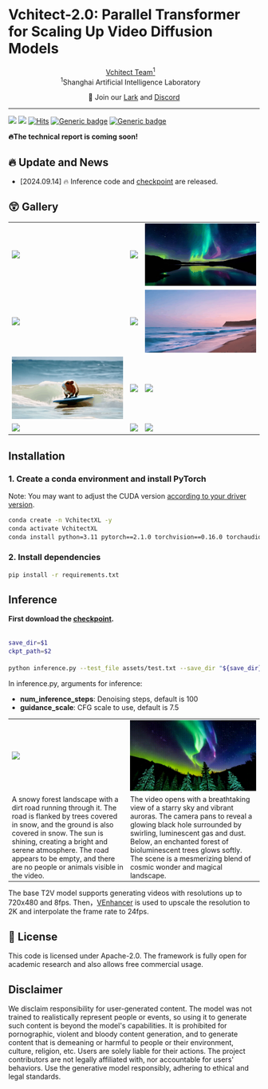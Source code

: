 # Vchitect-2.0: Parallel Transformer for Scaling Up Video Diffusion Models

<!-- <p align="center" width="100%">
<img src="ISEKAI_overview.png"  width="80%" height="80%">
</p> -->

<div>
<div align="center">
    <a href='https://vchitect.intern-ai.org.cn/' target='_blank'>Vchitect Team<sup>1</sup></a>&emsp;
</div>
<div>
<div align="center">
    <sup>1</sup>Shanghai Artificial Intelligence Laboratory&emsp;
</div>
 
 
</p>
<p align="center">
    👋 Join our <a href="https://github.com/Vchitect/Vchitect-2.0/tree/master/assets/channel/lark.jpeg" target="_blank">Lark</a> and <a href="https://discord.gg/aJAbn9sN" target="_blank">Discord</a> 
</p>

---

![](https://img.shields.io/badge/Vchitect2.0-v0.1-darkcyan)
![](https://img.shields.io/github/stars/Vchitect/Vchitect-2.0)
[![Hits](https://hits.seeyoufarm.com/api/count/incr/badge.svg?url=https%3A%2F%2Fgithub.com%2FVchitect%2FVchitect-2.0&count_bg=%23BDC4B7&title_bg=%2342C4A8&icon=octopusdeploy.svg&icon_color=%23E7E7E7&title=visitors&edge_flat=true)](https://hits.seeyoufarm.com)
[![Generic badge](https://img.shields.io/badge/DEMO-Vchitect2.0_Demo-<COLOR>.svg)](https://huggingface.co/spaces/Vchitect/Vchitect-2.0)
[![Generic badge](https://img.shields.io/badge/Checkpoint-red.svg)](https://huggingface.co/Vchitect/Vchitect-XL-2B)




**:fire:The technical report is coming soon!**

## 🔥 Update and News
- [2024.09.14] 🔥 Inference code and [checkpoint](https://huggingface.co/Vchitect/Vchitect-XL-2B) are released.

## :astonished: Gallery

<table class="center">

<tr>

  <td><img src="assets/samples/sample_0_seed3.gif"> </td>
  <td><img src="assets/samples/sample_1_seed3.gif"> </td>
  <td><img src="assets/samples/sample_3_seed2.gif"> </td> 
</tr>


        
<tr>
  <td><img src="assets/samples/sample_4_seed1.gif"> </td>
  <td><img src="assets/samples/sample_4_seed4.gif"> </td>
  <td><img src="assets/samples/sample_5_seed4.gif"> </td>     
</tr>

<tr>
  <td><img src="assets/samples/sample_6_seed4.gif"> </td>
  <td><img src="assets/samples/sample_8_seed0.gif"> </td>
  <td><img src="assets/samples/sample_8_seed2.gif"> </td>      
</tr>

<tr>
  <td><img src="assets/samples/sample_12_seed1.gif"> </td>
  <td><img src="assets/samples/sample_13_seed3.gif"> </td>
  <td><img src="assets/samples/sample_14.gif"> </td>    
</tr>

</table>


## Installation

### 1. Create a conda environment and install PyTorch

Note: You may want to adjust the CUDA version [according to your driver version](https://docs.nvidia.com/deploy/cuda-compatibility/#default-to-minor-version).

  ```bash
  conda create -n VchitectXL -y
  conda activate VchitectXL
  conda install python=3.11 pytorch==2.1.0 torchvision==0.16.0 torchaudio==2.1.0 pytorch-cuda=12.1 -c pytorch -c nvidia -y
  ```

### 2. Install dependencies

  ```bash
  pip install -r requirements.txt
  ```

## Inference
**First download the [checkpoint](https://huggingface.co/Vchitect/Vchitect-XL-2B).**
~~~bash

save_dir=$1
ckpt_path=$2

python inference.py --test_file assets/test.txt --save_dir "${save_dir}" --ckpt_path "${ckpt_path}"
~~~

In inference.py, arguments for inference:
  - **num_inference_steps**: Denoising steps, default is 100
  - **guidance_scale**: CFG scale to use, default is 7.5



<table class="center">

<tr>

  <!-- <td><img src="assets/samples/sample_0_seed2.gif"> </td> -->
  <td><img src="assets/samples/sample_31_seed0.gif"> </td>
  <td><img src="assets/samples/sample_33_seed2.gif"> </td> 
</tr>

<tr>
  <!-- <td>There is a painting depicting a turtle swimming in ocean.</td> -->
  <td>A snowy forest landscape with a dirt road running through it. The road is flanked by trees covered in snow, and the ground is also covered in snow. The sun is shining, creating a bright and serene atmosphere. The road appears to be empty, and there are no people or animals visible in the video. </td>
  <td>The video opens with a breathtaking view of a starry sky and vibrant auroras. The camera pans to reveal a glowing black hole surrounded by swirling, luminescent gas and dust. Below, an enchanted forest of bioluminescent trees glows softly. The scene is a mesmerizing blend of cosmic wonder and magical landscape.</td>      
</tr>
</table>




The base T2V model supports generating videos with resolutions up to 720x480 and 8fps. Then，[VEnhancer](https://github.com/Vchitect/VEnhancer) is used to upscale the resolution to 2K and interpolate the frame rate to 24fps.

## 🔑 License

This code is licensed under Apache-2.0. The framework is fully open for academic research and also allows free commercial usage.


## Disclaimer

We disclaim responsibility for user-generated content. The model was not trained to realistically represent people or events, so using it to generate such content is beyond the model's capabilities. It is prohibited for pornographic, violent and bloody content generation, and to generate content that is demeaning or harmful to people or their environment, culture, religion, etc. Users are solely liable for their actions. The project contributors are not legally affiliated with, nor accountable for users' behaviors. Use the generative model responsibly, adhering to ethical and legal standards.
